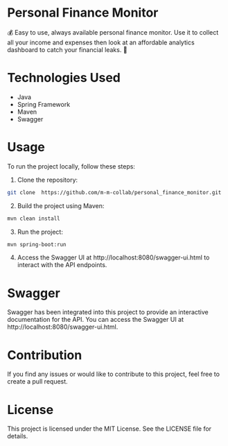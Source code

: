 # Personal Finance Monitor

:moneybag: Easy to use, always available personal finance monitor. Use it to collect all your income and expenses then look at an affordable analytics dashboard to catch your financial leaks. :money_with_wings:
# Technologies Used
- Java
- Spring Framework
- Maven
- Swagger

# Usage
To run the project locally, follow these steps:

1. Clone the repository:
```bash
git clone  https://github.com/m-m-collab/personal_finance_monitor.git
```
2. Build the project using Maven:
```bash
mvn clean install
```
3. Run the project:
```bash
mvn spring-boot:run
```
4. Access the Swagger UI at http://localhost:8080/swagger-ui.html to interact with the API endpoints.

# Swagger
Swagger has been integrated into this project to provide an interactive documentation for the API. You can access the Swagger UI at http://localhost:8080/swagger-ui.html.

# Contribution
If you find any issues or would like to contribute to this project, feel free to create a pull request.

# License
This project is licensed under the MIT License. See the LICENSE file for details.